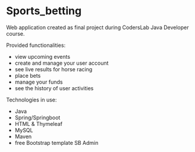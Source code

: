 # Sports_betting

Web application created as final project during CodersLab Java Developer course.

Provided functionalities:

- view upcoming events
- create and manage your user account
- see live results for horse racing
- place bets
- manage your funds
- see the history of user activities

Technologies in use:

- Java
- Spring/Springboot
- HTML & Thymeleaf
- MySQL
- Maven
- free Bootstrap template SB Admin
